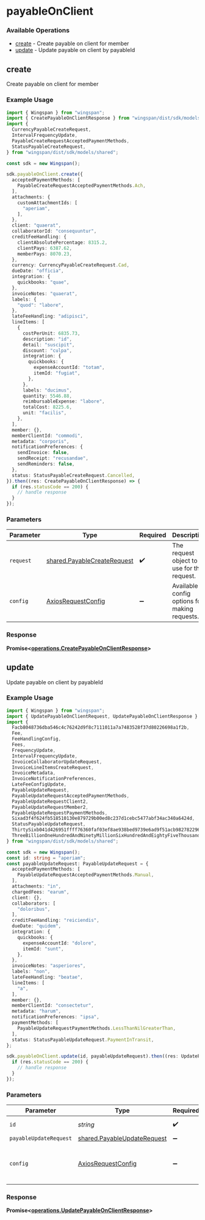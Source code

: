 # payableOnClient

### Available Operations

* [create](#create) - Create payable on client for member
* [update](#update) - Update payable on client by payableId

## create

Create payable on client for member

### Example Usage

```typescript
import { Wingspan } from "wingspan";
import { CreatePayableOnClientResponse } from "wingspan/dist/sdk/models/operations";
import {
  CurrencyPayableCreateRequest,
  IntervalFrequencyUpdate,
  PayableCreateRequestAcceptedPaymentMethods,
  StatusPayableCreateRequest,
} from "wingspan/dist/sdk/models/shared";

const sdk = new Wingspan();

sdk.payableOnClient.create({
  acceptedPaymentMethods: [
    PayableCreateRequestAcceptedPaymentMethods.Ach,
  ],
  attachments: {
    customAttachmentIds: [
      "aperiam",
    ],
  },
  client: "quaerat",
  collaboratorId: "consequuntur",
  creditFeeHandling: {
    clientAbsolutePercentage: 8315.2,
    clientPays: 6387.62,
    memberPays: 8070.23,
  },
  currency: CurrencyPayableCreateRequest.Cad,
  dueDate: "officia",
  integration: {
    quickbooks: "quae",
  },
  invoiceNotes: "quaerat",
  labels: {
    "quod": "labore",
  },
  lateFeeHandling: "adipisci",
  lineItems: [
    {
      costPerUnit: 6835.73,
      description: "id",
      detail: "suscipit",
      discount: "culpa",
      integration: {
        quickbooks: {
          expenseAccountId: "totam",
          itemId: "fugiat",
        },
      },
      labels: "ducimus",
      quantity: 5546.88,
      reimbursableExpense: "labore",
      totalCost: 8225.6,
      unit: "facilis",
    },
  ],
  member: {},
  memberClientId: "commodi",
  metadata: "corporis",
  notificationPreferences: {
    sendInvoice: false,
    sendReceipt: "recusandae",
    sendReminders: false,
  },
  status: StatusPayableCreateRequest.Cancelled,
}).then((res: CreatePayableOnClientResponse) => {
  if (res.statusCode == 200) {
    // handle response
  }
});
```

### Parameters

| Parameter                                                                  | Type                                                                       | Required                                                                   | Description                                                                |
| -------------------------------------------------------------------------- | -------------------------------------------------------------------------- | -------------------------------------------------------------------------- | -------------------------------------------------------------------------- |
| `request`                                                                  | [shared.PayableCreateRequest](../../models/shared/payablecreaterequest.md) | :heavy_check_mark:                                                         | The request object to use for the request.                                 |
| `config`                                                                   | [AxiosRequestConfig](https://axios-http.com/docs/req_config)               | :heavy_minus_sign:                                                         | Available config options for making requests.                              |


### Response

**Promise<[operations.CreatePayableOnClientResponse](../../models/operations/createpayableonclientresponse.md)>**


## update

Update payable on client by payableId

### Example Usage

```typescript
import { Wingspan } from "wingspan";
import { UpdatePayableOnClientRequest, UpdatePayableOnClientResponse } from "wingspan/dist/sdk/models/operations";
import {
  Facb8048736dba546c4c76242d9f8c7111011a7a7483528f37d80226698a1f2b,
  Fee,
  FeeHandlingConfig,
  Fees,
  FrequencyUpdate,
  IntervalFrequencyUpdate,
  InvoiceCollaboratorUpdateRequest,
  InvoiceLineItemsCreateRequest,
  InvoiceMetadata,
  InvoiceNotificationPreferences,
  LateFeeConfigUpdate,
  PayableUpdateRequest,
  PayableUpdateRequestAcceptedPaymentMethods,
  PayableUpdateRequestClient2,
  PayableUpdateRequestMember2,
  PayableUpdateRequestPaymentMethods,
  Sixad3f4f624fb518510130e879729b00ed8c237d1cebc5477abf34ac340a6424d,
  StatusPayableUpdateRequest,
  ThirtySixb041d426951ffff76360faf03ef8ae938bed9739e6ad9f51acb982782296a2,
  ThreeBillionOneHundredAndNinetyMillionSixHundredAndEightyFiveThousandEightHundredAndThirtyTwoa4970525ea5b0803efff0b36a0202062e1fd8a0bc187acbe156461,
} from "wingspan/dist/sdk/models/shared";

const sdk = new Wingspan();
const id: string = "aperiam";
const payableUpdateRequest: PayableUpdateRequest = {
  acceptedPaymentMethods: [
    PayableUpdateRequestAcceptedPaymentMethods.Manual,
  ],
  attachments: "in",
  chargedFees: "earum",
  client: {},
  collaborators: [
    "doloribus",
  ],
  creditFeeHandling: "reiciendis",
  dueDate: "quidem",
  integration: {
    quickbooks: {
      expenseAccountId: "dolore",
      itemId: "sunt",
    },
  },
  invoiceNotes: "asperiores",
  labels: "non",
  lateFeeHandling: "beatae",
  lineItems: [
    "a",
  ],
  member: {},
  memberClientId: "consectetur",
  metadata: "harum",
  notificationPreferences: "ipsa",
  paymentMethods: [
    PayableUpdateRequestPaymentMethods.LessThanNilGreaterThan,
  ],
  status: StatusPayableUpdateRequest.PaymentInTransit,
};

sdk.payableOnClient.update(id, payableUpdateRequest).then((res: UpdatePayableOnClientResponse) => {
  if (res.statusCode == 200) {
    // handle response
  }
});
```

### Parameters

| Parameter                                                                  | Type                                                                       | Required                                                                   | Description                                                                |
| -------------------------------------------------------------------------- | -------------------------------------------------------------------------- | -------------------------------------------------------------------------- | -------------------------------------------------------------------------- |
| `id`                                                                       | *string*                                                                   | :heavy_check_mark:                                                         | Unique identifier                                                          |
| `payableUpdateRequest`                                                     | [shared.PayableUpdateRequest](../../models/shared/payableupdaterequest.md) | :heavy_minus_sign:                                                         | N/A                                                                        |
| `config`                                                                   | [AxiosRequestConfig](https://axios-http.com/docs/req_config)               | :heavy_minus_sign:                                                         | Available config options for making requests.                              |


### Response

**Promise<[operations.UpdatePayableOnClientResponse](../../models/operations/updatepayableonclientresponse.md)>**

